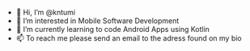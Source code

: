 - 👋 Hi, I’m @kntumi
- 👀 I’m interested in Mobile Software Development
- 🌱 I’m currently learning to code Android Apps using Kotlin
- 📫 To reach me please send an email to the adress found on my bio

<!---
kntumi/kntumi is a ✨ special ✨ repository because its `README.md` (this file) appears on your GitHub profile.
You can click the Preview link to take a look at your changes.
--->
